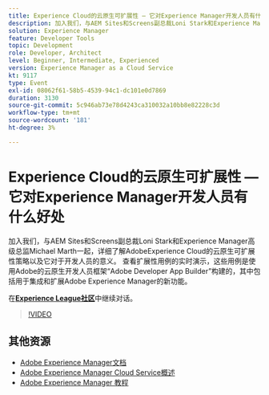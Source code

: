 ```yaml
---
title: Experience Cloud的云原生可扩展性 — 它对Experience Manager开发人员有什么好处
description: 加入我们，与AEM Sites和Screens副总裁Loni Stark和Experience Manager高级总监Michael Marth一起，详细了解AdobeExperience Cloud的云原生可扩展性策略以及它对于开发人员的意义。 查看扩展性用例的实时演示，这些用例是使用Adobe的云原生开发人员框架“Adobe Developer App Builder”构建的，其中包括用于集成和扩展Adobe Experience Manager的新功能。
solution: Experience Manager
feature: Developer Tools
topic: Development
role: Developer, Architect
level: Beginner, Intermediate, Experienced
version: Experience Manager as a Cloud Service
kt: 9117
type: Event
exl-id: 08062f61-58b5-4539-94c1-dc101e0d7869
duration: 3130
source-git-commit: 5c946ab73e78d4243ca310032a10bb8e82228c3d
workflow-type: tm+mt
source-wordcount: '181'
ht-degree: 3%

---
```


# Experience Cloud的云原生可扩展性 — 它对Experience Manager开发人员有什么好处

加入我们，与AEM Sites和Screens副总裁Loni Stark和Experience Manager高级总监Michael Marth一起，详细了解AdobeExperience Cloud的云原生可扩展性策略以及它对于开发人员的意义。 查看扩展性用例的实时演示，这些用例是使用Adobe的云原生开发人员框架“Adobe Developer App Builder”构建的，其中包括用于集成和扩展Adobe Experience Manager的新功能。

在&#x200B;**[Experience League社区](https://adobe.ly/2XTk7aX)**&#x200B;中继续对话。

>[!VIDEO](https://video.tv.adobe.com/v/337491/?quality=12&learn=on&hidetitle=true)

## 其他资源

- [Adobe Experience Manager文档](https://experienceleague.adobe.com/docs/experience-manager-cloud-service.html)
- [Adobe Experience Manager Cloud Service概述](https://experienceleague.adobe.com/docs/experience-manager-cloud-service/overview/home.html)
- [Adobe Experience Manager 教程](https://experienceleague.adobe.com/docs/experience-manager-tutorials.html)
